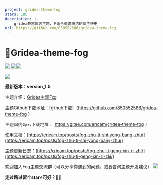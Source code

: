 ```yaml
---
project: gridea-theme-fog
stars: 186
description: |-
    gridea静态博客主题，不适合追求简洁的博主使用
url: https://github.com/850552586/gridea-theme-fog
---
```


# 💖Gridea-theme-fog

<img src="https://ericamblog.oss-cn-shanghai.aliyuncs.com/2020/20201213.png">
<img src="https://ericamblog.oss-cn-shanghai.aliyuncs.com/2020/QQ%E5%9B%BE%E7%89%8720201213004926.png" 

![](https://ericamblog.oss-cn-shanghai.aliyuncs.com/2021/20210706211900.png)

![](https://ericamblog.oss-cn-shanghai.aliyuncs.com/2021/20220307203826.png)

**最新版本：version_1.5**

主题介绍：[Gridea主题Fog](<https://ericam.top/post/gridea-zhu-ti-fog-geng-xin-ri-zhi/> )

主题Github下载地址：[github下载]（<https://github.com/850552586/gridea-theme-fog> ）

主题国内码云下载地址：（<https://gitee.com/ericam/gridea-theme-fog> ）

使用文档：[https://ericam.top/posts/fog-zhu-ti-shi-yong-bang-zhu/](https://ericam.top/posts/fog-zhu-ti-shi-yong-bang-zhu/)

主题更新日志：[https://ericam.top/posts/fog-zhu-ti-geng-xin-ri-zhi/](https://ericam.top/posts/fog-zhu-ti-geng-xin-ri-zhi/)

欢迎加入Fog主题交流群（可以分享你遇到的问题，或者咨询主题开发建议）
<img  src="https://ericamblog.oss-cn-shanghai.aliyuncs.com/GrideaFog/qrcode_1594635464040.jpg">

**走过路过留个star⭐️可好？🤒😎**












